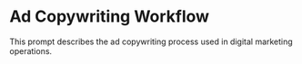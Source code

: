 # Ad Copywriting Workflow

This prompt describes the ad copywriting process used in digital marketing operations.
